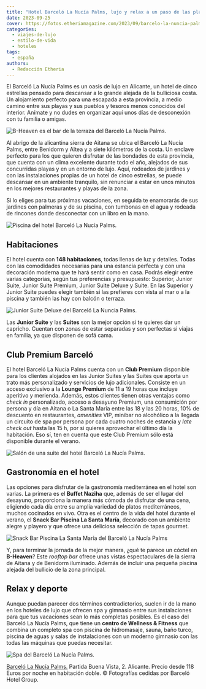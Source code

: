 ```yaml
---
title: "Hotel Barceló La Nucía Palms, lujo y relax a un paso de las playas de Alicante"
date: 2023-09-25
cover: https://fotos.etheriamagazine.com/2023/09/barcelo-la-nuncia-palms-piscina.jpg
categories: 
  - viajes-de-lujo
  - estilo-de-vida
  - hoteles
tags: 
  - españa
authors: 
  - Redacción Etheria
---
```


El Barceló La Nucía Palms es un oasis de lujo en Alicante, un hotel de cinco estrellas 
pensado para descansar a lo grande alejada de la bulliciosa costa. Un alojamiento 
perfecto para una escapada a esta provincia, a medio camino entre sus playas y sus 
pueblos y tesoros menos conocidos del interior. Anímate y no dudes en organizar aquí 
unos días de desconexión con tu familia o amigas. 

![B-Heaven es el bar de la terraza del Barceló La Nucía Palms.](https://fotos.etheriamagazine.com/2023/09/barcelo-la-nuncia-palms-terraza.jpg "B-Heaven es el bar de la terraza del Barceló La Nucía Palms.")

Al abrigo de la alicantina sierra de Aitana se ubica el Barceló La Nucía Palms, entre 
Benidorm y Altea y a siete kilómetros de la costa. Un enclave perfecto para los que 
quieren disfrutar de las bondades de esta provincia, que cuenta con un clima excelente 
durante todo el año, alejados de sus concurridas playas y en un entorno de lujo. Aquí, 
rodeados de jardines y con las instalaciones propias de un hotel de cinco estrellas, se 
puede descansar en un ambiente tranquilo, sin renunciar a estar en unos minutos en los 
mejores restaurantes y playas de la zona. 

Si lo eliges para tus próximas vacaciones, en seguida te enamorarás de sus jardines con 
palmeras y de su piscina, con tumbonas en el agua y rodeada de rincones donde 
desconectar con un libro en la mano. 

![Piscina del hotel Barceló La Nucía Palms.](https://fotos.etheriamagazine.com/2023/09/barcelo-la-nuncia-palms-piscina.jpg "Piscina del hotel Barceló La Nucía Palms.")

## Habitaciones

El hotel cuenta con **148 habitaciones**, todas llenas de luz y detalles. Todas con las 
comodidades necesarias para una estancia perfecta y con una decoración moderna que te 
hará sentir como en casa. Podrás elegir entre varias categorías, según tus preferencias 
y presupuesto: Superior, Junior Suite, Junior Suite Premium, Junior Suite Deluxe y 
Suite. En las Superior y Junior Suite puedes elegir también si las prefieres con vista 
al mar o a la piscina y también las hay con balcón o terraza. 

![Junior Suite Deluxe del Barceló La Nuncia Palms.](https://fotos.etheriamagazine.com/2023/09/barcelo-la-nuncia-palms-habitacion-junior.jpg "Junior Suite Deluxe.")

Las **Junior Suite** y las **Suites** son la mejor opción si te quieres dar un capricho. 
Cuentan con zonas de estar separadas y son perfectas si viajas en familia, ya que 
disponen de sofá cama. 

## Club Premium Barceló

El hotel Barceló La Nucía Palms cuenta con un **Club Premium** disponible para los 
clientes alojados en las Junior Suites y las Suites que aporta un trato más 
personalizado y servicios de lujo adicionales. Consiste en un acceso exclusivo a la 
**Lounge Premium** de 11 a 19 horas que incluye aperitivo y merienda. Además, estos 
clientes tienen otras ventajas como _check in_ personalizado, acceso a desayuno Premium, 
una consumición por persona y día en Aitana o La Santa María entre las 18 y las 20 
horas, 10% de descuento en restaurantes, _amenities_ VIP, minibar no alcohólico a la 
llegada un circuito de spa por persona por cada cuatro noches de estancia y _late check 
out_ hasta las 15 h, por si quieres aprovechar el último día la habitación. Eso sí, ten 
en cuenta que este Club Premium sólo está disponible durante el verano. 

![Salón de una suite del hotel Barceló La Nucía Palms.](https://fotos.etheriamagazine.com/2023/09/barcelo-la-nuncia-palms-suite.jpg "Salón de una suite del hotel Barceló La Nucía Palms.")

## Gastronomía en el hotel

Las opciones para disfrutar de la gastronomía mediterránea en el hotel son varias. La 
primera es el **Buffet Naziha** que, además de ser el lugar del desayuno, proporciona la 
manera más cómoda de disfrutar de una cena, eligiendo cada día entre su amplia variedad 
de platos mediterráneos, muchos cocinados en vivo. Otra es el centro de la vida del 
hotel durante el verano, el **Snack Bar Piscina La Santa María**, decorado con un 
ambiente alegre y playero y que ofrece una deliciosa selección de tapas gourmet. 

![Snack Bar Piscina La Santa María del Barceló La Nucía Palms](https://fotos.etheriamagazine.com/2023/09/barcelo-la-nuncia-palms-bar-piscina.jpg "Snack Bar Piscina La Santa María.")

Y, para terminar la jornada de la mejor manera, ¿qué te parece un cóctel en 
**B-Heaven**? Este _rooftop bar_ ofrece unas vistas espectaculares de la sierra de 
Aitana y de Benidorm iluminado. Además de incluir una pequeña piscina alejada del 
bullicio de la zona principal. 

## Relax y deporte

Aunque puedan parecer dos términos contradictorios, suelen ir de la mano en los hoteles 
de lujo que ofrecen spa y gimnasio entre sus instalaciones para que tus vacaciones sean 
lo más completas posibles. Es el caso del Barceló La Nucía Palms, que tiene un **centro 
de Wellness & Fitness** que combina un completo spa con piscina de hidromasaje, sauna, 
baño turco, piscina de aguas y salas de instalaciones con un moderno gimnasio con las 
todas las máquinas que puedas necesitar. 

![Spa del Barceló La Nucía Palms.](https://fotos.etheriamagazine.com/2023/09/barcelo-la-nuncia-palms-spa.jpg "Spa del Barceló La Nucía Palms.")

[Barceló La Nucía Palms.](https://www.barcelo.com/es-es/barcelo-la-nucia-palms/) Partida 
Buena Vista, 2. Alicante. Precio desde 118 Euros por noche en habitación doble. © 
Fotografías cedidas por Barceló Hotel Group.
